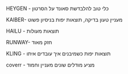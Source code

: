 HEYGEN - כלי טוב להלבדשת סאונד על הסרטון

KAIBER- מעניין טעון בדיקה, תוצאות יפות בניסיון פשוט

HAILU - תוצאות מעולות

RUNWAY- חזק מאוד

KLING - תוצאות יפות כשמיבנים איך עובדים איתו

coverr - מציע מודלים שונים מעניין וחמוד